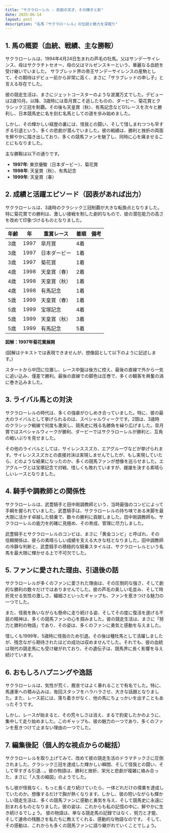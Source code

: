 ```yaml
---
title: "サクラローレル - 悲劇の天才、その輝きと影"
date: 2025-06-14
layout: post
description: "名馬『サクラローレル』の伝説と魅力を深堀り"
---
```


## 1. 馬の概要（血統、戦績、主な勝鞍）

サクラローレルは、1994年4月24日生まれの芦毛の牡馬。父はサンデーサイレンス、母はサクラチトセオー、母の父はマルゼンスキーという、華麗なる血統を受け継いでいました。  サラブレッド界の帝王サンデーサイレンスの産駒として、その期待はデビュー前から非常に高く、まさに「サラブレッドの申し子」と言える存在でした。

彼の競走生活は、まさにジェットコースターのような波瀾万丈でした。デビューは2歳10月。以降、3歳時には皐月賞こそ逃したものの、ダービー、菊花賞とクラシック三冠を制覇。その後も天皇賞（秋）、有馬記念などG1レースを次々と勝利し、日本競馬史に名を刻む名馬としての道を歩み始めました。

しかし、その輝かしい経歴の裏には、怪我との闘い、そして惜しまれつつも早すぎる引退という、多くの悲劇が潜んでいました。彼の戦績は、勝利と挫折の両面を鮮やかに描き出しており、多くの競馬ファンを魅了し、同時に心を痛ませることにもなりました。

主な勝鞍は以下の通りです。

* **1997年**: 東京優駿（日本ダービー）、菊花賞
* **1998年**: 天皇賞（秋）、有馬記念
* **1999年**: 天皇賞（春）


## 2. 成績と活躍エピソード（図表があれば出力）

サクラローレルは、3歳時のクラシック三冠制覇が大きな転換点となりました。特に菊花賞での勝利は、激しい接戦を制した劇的なもので、彼の潜在能力の高さを改めて印象づけるものとなりました。

| 年齢 | 年 | 重賞レース | 着順 | 備考 |
|---|---|---|---|---|
| 3歳 | 1997 | 皐月賞 | 4着 |  |
| 3歳 | 1997 | 日本ダービー | 1着 |  |
| 3歳 | 1997 | 菊花賞 | 1着 |  |
| 4歳 | 1998 | 天皇賞（春） | 2着 |  |
| 4歳 | 1998 | 天皇賞（秋） | 1着 |  |
| 4歳 | 1998 | 有馬記念 | 1着 |  |
| 5歳 | 1999 | 天皇賞（春） | 1着 |  |
| 5歳 | 1999 | 宝塚記念 | 4着 |  |
| 5歳 | 1999 | 天皇賞（秋） | 3着 |  |
| 5歳 | 1999 | 有馬記念 | 5着 |  |


**図解：1997年菊花賞展開**

(図解はテキストでは表現できませんが、想像図として以下のように記述します。)

スタートから中団に位置し、レース中盤は後方に控え、最後の直線で外から一気に追い込み、僅差で勝利。最後の直線での脚色は圧巻で、多くの観客を興奮の渦に巻き込みました。


## 3. ライバル馬との対決

サクラローレルの時代は、多くの強豪がひしめき合っていました。特に、彼の最大のライバルとして挙げられるのは、スペシャルウィークです。2頭は、3歳時のクラシック戦線で何度も激突し、競馬史に残る名勝負を繰り広げました。皐月賞ではスペシャルウィークが勝利、ダービーではサクラローレルが勝利と、互角の戦いぶりを見せました。

その他のライバルとしては、サイレンススズカ、エアグルーヴなどが挙げられます。サイレンススズカとの直接対決は実現しませんでしたが、もし実現していたら、どのような結果になったのか、多くの競馬ファンが想像を巡らせました。エアグルーヴとは宝塚記念で対戦、惜しくも敗れていますが、雌雄を決する素晴らしいレースとなりました。


## 4. 騎手や調教師との関係性

サクラローレルは、武豊騎手と田中剛調教師という、当時最強のコンビによって手綱を握られていました。武豊騎手は、サクラローレルの持ち味である末脚を最大限に活かす卓越した騎乗で、数々の勝利に貢献しました。田中剛調教師も、サクラローレルの能力を的確に見極め、その育成、管理に尽力しました。

武豊騎手とサクラローレルのコンビは、まさに「黄金コンビ」と呼ばれ、その信頼関係は、彼らの素晴らしい成績を支える大きな柱となりました。田中調教師の冷静な判断と、武豊騎手の積極的な騎乗スタイルは、サクラローレルという名馬を最大限に輝かせる上で不可欠でした。


## 5. ファンに愛された理由、引退後の話

サクラローレルが多くのファンに愛された理由は、その圧倒的な強さ、そして劇的な勝利の数々だけではありませんでした。彼の芦毛の美しい毛並み、そして時折見せる気性の激しさ、繊細さといったギャップも、ファンを惹きつける魅力の一つでした。

また、怪我を負いながらも懸命に走り続ける姿、そしてその度に復活を遂げる不屈の精神は、多くの競馬ファンの心を掴みました。彼の競走生活は、まさに「努力と勝利の物語」であり、その姿は、多くのファンに勇気と感動を与えました。

惜しくも1999年、5歳時に怪我のため引退。その後は種牡馬として活躍しましたが、残念ながら期待されたほどの成功は収めませんでした。それでも、彼の血統は現代の競走馬にも受け継がれており、その遺伝子は、競馬界に長く影響を与え続けています。


## 6. おもしろハプニングや逸話

サクラローレルは、気性が荒く、厩舎ではよく暴れることで有名でした。特に、馬運車への積み込みは、毎回スタッフをハラハラさせ、大きな話題となりました。また、レース前には、落ち着きがなく、他の馬にちょっかいを出すこともあったそうです。

しかし、レースが始まると、その荒々しさは消え、まるで豹変したかのように、集中して走り始めました。このギャップも、彼の魅力の一つであり、多くのファンを惹きつけて止まない理由の一つでした。


## 7. 編集後記（個人的な視点からの総括）

サクラローレルを取り上げてみて、改めて彼の競走生活のドラマチックさに圧倒されました。クラシック三冠を達成した輝かしい瞬間、そして怪我との闘い、そして早すぎる引退…。彼の物語は、勝利と挫折、栄光と悲劇が複雑に絡み合った、まさに「人生の縮図」のようでした。

もし彼が怪我なく、もっと長く走り続けていたら、一体どれだけの偉業を達成していたのか。想像するだけで胸が熱くなります。しかし、彼の短いながらも輝かしい競走生活は、多くの競馬ファンに感動と勇気を与え、そして競馬史に永遠に刻まれるものとなりました。彼の姿は、これからも私の記憶の中に、鮮やかに生き続けるでしょう。  彼の物語は、単なる競走馬の記録ではなく、努力と才能、そして運命の残酷さを私たちに教えてくれる、感動的な物語なのです。  そして、その感動は、これからも多くの競馬ファンに語り継がれていくことでしょう。
